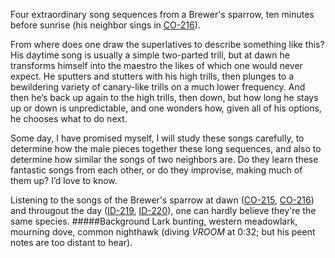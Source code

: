 Four extraordinary song sequences from a Brewer's sparrow, ten minutes before sunrise (his neighbor sings in [CO-216](http://listeningtoacontinentsing.com/recording.php?page=CO-216)). 

From where does one draw the superlatives to describe something like this? His daytime song is usually a simple two-parted trill, but at dawn he transforms himself into the maestro the likes of which one would never expect. He sputters and stutters with his high trills, then plunges to a bewildering variety of canary-like trills on a much lower frequency. And then he’s back up again to the high trills, then down, but how long he stays up or down is unpredictable, and one wonders how, given all of his options, he chooses what to do next.
  
Some day, I have promised myself, I will study these songs carefully, to determine how the male pieces together these long sequences, and also to determine how similar the songs of two neighbors are. Do they learn these fantastic songs from each other, or do they improvise, making much of them up? I’d love to know. 

Listening to the songs of the Brewer's sparrow at dawn ([CO-215](http://listeningtoacontinentsing.com/recording.php?page=CO-215), [CO-216](http://listeningtoacontinentsing.com/recording.php?page=CO-216)) and througout the day ([ID-219](http://listeningtoacontinentsing.com/recording.php?page=ID-219), [ID-220](http://listeningtoacontinentsing.com/recording.php?page=ID-220)), one can hardly believe they're the same species. 
#####Background
Lark bunting, western meadowlark, mourning dove, common nighthawk (diving _VROOM_ at 0:32; but his peent notes are too distant to hear). 

